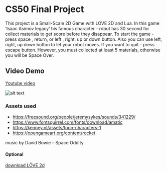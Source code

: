 
# CS50 Final Project

This project is a Small-Scale 2D Game with LOVE 2D and Lua. In this game  ‘Isaac Asimov legacy’ his famous character - robot has 30 second for collect materials
to get score before they disappear. To start the game - press space , return, or left , right, up or down button. Also you can use left, right, up down button to let your robot moves. If you want to quit - press escape button. However, you must collected at least 5 materials, otherwise you will be Space Over.

## Video Demo

[Youtube video](https://www.youtube.com/watch?v=lPs29xJWDwE)

![alt text](https://github.com/MariaSnegireva/robot/blob/main/robot_preview.gif "GIF")

### Assets used

* https://freesound.org/people/jeremysykes/sounds/341229/
* https://www.fontsquirrel.com/fonts/download/amatic
* https://kenney.nl/assets/toon-characters-1
* https://opengameart.org/content/rocket

music by David Bowie – Space Oddity

#### Optional

[download LÖVE 2d](https://love2d.org/)
